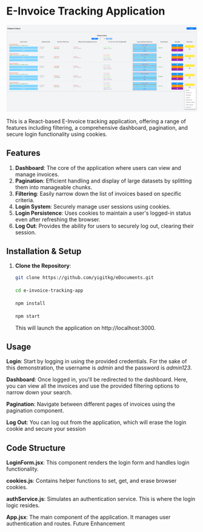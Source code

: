 # E-Invoice Tracking Application

![E-Invoice Banner](https://raw.githubusercontent.com/yigitkg/eDocuments/main/e-Invoice%20Screenshot.png?token=GHSAT0AAAAAACGDIZBV7CYDTAUYYIOSDKGGZG7LAXA)

This is a React-based E-Invoice tracking application, offering a range of features including filtering, a comprehensive dashboard, pagination, and secure login functionality using cookies.

## Features

1. **Dashboard**: The core of the application where users can view and manage invoices.
2. **Pagination**: Efficient handling and display of large datasets by splitting them into manageable chunks.
3. **Filtering**: Easily narrow down the list of invoices based on specific criteria.
4. **Login System**: Securely manage user sessions using cookies.
5. **Login Persistence**: Uses cookies to maintain a user's logged-in status even after refreshing the browser.
6. **Log Out**: Provides the ability for users to securely log out, clearing their session.

## Installation & Setup

1. **Clone the Repository**:
   ```bash
   git clone https://github.com/yigitkg/eDocuments.git
 
   cd e-invoice-tracking-app
   
   npm install
   
   npm start
    ```
   
   This will launch the application on http://localhost:3000.

## Usage
**Login**: Start by logging in using the provided credentials. For the sake of this demonstration, the username is *admin* and the password is *admin123*.

**Dashboard**: Once logged in, you'll be redirected to the dashboard. Here, you can view all the invoices and use the provided filtering options to narrow down your search.

**Pagination**: Navigate between different pages of invoices using the pagination component.

**Log Out**: You can log out from the application, which will erase the login cookie and secure your session

## Code Structure
**LoginForm.jsx**: This component renders the login form and handles login functionality.

**cookies.js**: Contains helper functions to set, get, and erase browser cookies.

**authService.js**: Simulates an authentication service. This is where the login logic resides.

**App.jsx**: The main component of the application. It manages user authentication and routes.
Future Enhancement
